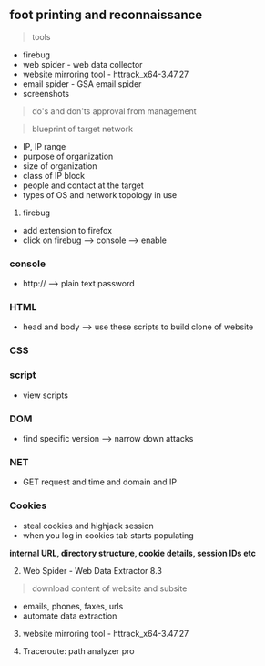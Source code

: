 ## foot printing and reconnaissance
> tools
 * firebug
 * web spider - web data collector
 * website mirroring tool - httrack_x64-3.47.27
 * email spider - GSA email spider
 * screenshots

> do's and don'ts approval from management

> blueprint of target network
 * IP, IP range
 * purpose of organization
 * size of organization
 * class of IP block
 * people and contact at the target
 * types of OS and network topology in use

1. firebug 
 * add extension to firefox
 * click on firebug --> console --> enable

### console
 * http:// --> plain text password

### HTML
 * head and body --> use these scripts to build clone of website

### CSS

### script
 * view scripts

### DOM
 * find specific version --> narrow down attacks

### NET
 * GET request and time and domain and IP

### Cookies
 * steal cookies and highjack session
 * when you log in cookies tab starts populating

**internal URL, directory structure, cookie details, session IDs etc**

2. Web Spider - Web Data Extractor 8.3 
> download content of website and subsite
 * emails, phones, faxes, urls
 * automate data extraction

3. website mirroring tool - httrack_x64-3.47.27

4. Traceroute: path analyzer pro



